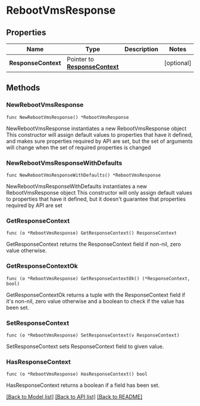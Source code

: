 # RebootVmsResponse

## Properties

Name | Type | Description | Notes
------------ | ------------- | ------------- | -------------
**ResponseContext** | Pointer to [**ResponseContext**](ResponseContext.md) |  | [optional] 

## Methods

### NewRebootVmsResponse

`func NewRebootVmsResponse() *RebootVmsResponse`

NewRebootVmsResponse instantiates a new RebootVmsResponse object
This constructor will assign default values to properties that have it defined,
and makes sure properties required by API are set, but the set of arguments
will change when the set of required properties is changed

### NewRebootVmsResponseWithDefaults

`func NewRebootVmsResponseWithDefaults() *RebootVmsResponse`

NewRebootVmsResponseWithDefaults instantiates a new RebootVmsResponse object
This constructor will only assign default values to properties that have it defined,
but it doesn't guarantee that properties required by API are set

### GetResponseContext

`func (o *RebootVmsResponse) GetResponseContext() ResponseContext`

GetResponseContext returns the ResponseContext field if non-nil, zero value otherwise.

### GetResponseContextOk

`func (o *RebootVmsResponse) GetResponseContextOk() (*ResponseContext, bool)`

GetResponseContextOk returns a tuple with the ResponseContext field if it's non-nil, zero value otherwise
and a boolean to check if the value has been set.

### SetResponseContext

`func (o *RebootVmsResponse) SetResponseContext(v ResponseContext)`

SetResponseContext sets ResponseContext field to given value.

### HasResponseContext

`func (o *RebootVmsResponse) HasResponseContext() bool`

HasResponseContext returns a boolean if a field has been set.


[[Back to Model list]](../README.md#documentation-for-models) [[Back to API list]](../README.md#documentation-for-api-endpoints) [[Back to README]](../README.md)


